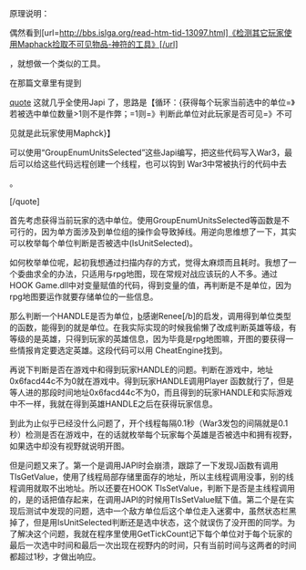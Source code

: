 原理说明：

偶然看到[url=http://bbs.islga.org/read-htm-tid-13097.html]《检测其它玩家使用Maphack捡取不可见物品-神符的工具》[/url]

，就想做一个类似的工具。

在那篇文章里有提到

[quote](quote.md)
这就几乎全使用Japi 了，思路是【循环：{获得每个玩家当前选中的单位=》若被选中单位数量>1则不是作弊；=1则=》判断此单位对此玩家是否可见=》不可

见就是此玩家使用Maphck}】

可以使用“GroupEnumUnitsSelected”这些Japi编写，把这些代码写入War3，最后可以给这些代码远程创建一个线程，也可以钩到 War3中常被执行的代码中去

。

[/quote]

首先考虑获得当前玩家的选中单位。使用GroupEnumUnitsSelected等函数是不可行的，因为单方面涉及到单位组的操作会导致掉线。用逆向思维想了一下，其实可以枚举每个单位判断是否被选中(IsUnitSelected)。

如何枚举单位呢，起初我想通过扫描内存的方式，觉得太麻烦而且耗时。我想了一个委曲求全的办法，只适用与rpg地图，现在常规对战应该玩的人不多。通过 HOOK Game.dll中对变量赋值的代码，得到变量的值，再判断是不是单位，因为rpg地图要运作就要存储单位的一些信息。

那么判断一个HANDLE是否为单位，[b](b.md)感谢Renee[/b]的启发，调用得到单位类型的函数，能得到的就是单位。在我实际实现的时候我偷懒了改成判断英雄等级，有等级的是英雄，只得到玩家的英雄信息，因为毕竟是rpg地图嘛，开图的要获得一些情报肯定要选定英雄。这段代码可以用 CheatEngine找到。

再说下判断是否在游戏中和得到玩家HANDLE的问题。判断在游戏中，地址0x6facd44c不为0就在游戏中。得到玩家HANDLE调用Player 函数就行了，但是等人进的那段时间地址0x6facd44c不为0，而且得到的玩家HANDLE和实际游戏中不一样，我就在得到英雄HANDLE之后在获得玩家信息。

到此为止似乎已经没什么问题了，开个线程每隔0.1秒（War3发包的间隔就是0.1秒）检测是否在游戏中，在的话就枚举每个玩家每个英雄是否被选中和拥有视野，如果选中却没有视野就说明开图。

但是问题又来了。第一个是调用JAPI时会崩溃，跟踪了一下发现J函数有调用TlsGetValue，使用了线程局部存储里面存的地址，所以主线程调用没事，别的线程调用就取不出地址。所以还要在HOOK TlsSetValue，判断下是否是主线程调用的，是的话把值存起来，在调用JAPI的时候用TlsSetValue赋下值。第二个是在实现后测试中发现的问题，选中一个敌方单位后这个单位走入迷雾中，虽然状态栏黑掉了，但是用IsUnitSelected判断还是选中状态，这个就误伤了没开图的同学。为了解决这个问题，我就在程序里使用GetTickCount记下每个单位对于每个玩家的最后一次选中时间和最后一次出现在视野内的时间，只有当前时间与这两者的时间都超过1秒，才做出响应。